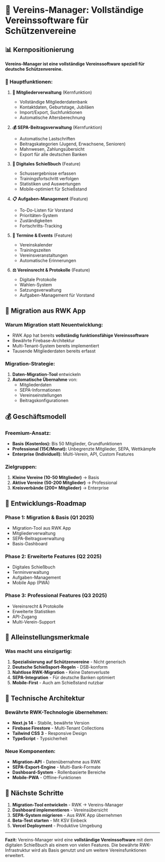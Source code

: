 # 🎯 Vereins-Manager: Vollständige Vereinssoftware für Schützenvereine

## 📊 Kernpositionierung

**Vereins-Manager ist eine vollständige Vereinssoftware speziell für deutsche Schützenvereine.**

### 🎯 **Hauptfunktionen:**

1. **👥 Mitgliederverwaltung** (Kernfunktion)
   - Vollständige Mitgliederdatenbank
   - Kontaktdaten, Geburtstage, Jubiläen
   - Import/Export, Suchfunktionen
   - Automatische Altersberechnung

2. **💰 SEPA-Beitragsverwaltung** (Kernfunktion)
   - Automatische Lastschriften
   - Beitragskategorien (Jugend, Erwachsene, Senioren)
   - Mahnwesen, Zahlungsübersicht
   - Export für alle deutschen Banken

3. **📖 Digitales Schießbuch** (Feature)
   - Schussergebnisse erfassen
   - Trainingsfortschritt verfolgen
   - Statistiken und Auswertungen
   - Mobile-optimiert für Schießstand

4. **📋 Aufgaben-Management** (Feature)
   - To-Do-Listen für Vorstand
   - Prioritäten-System
   - Zuständigkeiten
   - Fortschritts-Tracking

5. **📅 Termine & Events** (Feature)
   - Vereinskalender
   - Trainingszeiten
   - Vereinsveranstaltungen
   - Automatische Erinnerungen

6. **⚖️ Vereinsrecht & Protokolle** (Feature)
   - Digitale Protokolle
   - Wahlen-System
   - Satzungsverwaltung
   - Aufgaben-Management für Vorstand

## 🔄 **Migration aus RWK App**

### **Warum Migration statt Neuentwicklung:**
- RWK App hat bereits **vollständig funktionsfähige Vereinssoftware**
- Bewährte Firebase-Architektur
- Multi-Tenant-System bereits implementiert
- Tausende Mitgliederdaten bereits erfasst

### **Migration-Strategie:**
1. **Daten-Migration-Tool** entwickeln
2. **Automatische Übernahme** von:
   - Mitgliederdaten
   - SEPA-Informationen
   - Vereinseinstellungen
   - Beitragskonfigurationen

## 💰 **Geschäftsmodell**

### **Freemium-Ansatz:**
- **Basis (Kostenlos):** Bis 50 Mitglieder, Grundfunktionen
- **Professional (15€/Monat):** Unbegrenzte Mitglieder, SEPA, Wettkämpfe
- **Enterprise (Individuell):** Multi-Verein, API, Custom Features

### **Zielgruppen:**
1. **Kleine Vereine (10-50 Mitglieder)** → Basis
2. **Aktive Vereine (50-200 Mitglieder)** → Professional  
3. **Kreisverbände (200+ Mitglieder)** → Enterprise

## 🚀 **Entwicklungs-Roadmap**

### **Phase 1: Migration & Basis (Q1 2025)**
- Migration-Tool aus RWK App
- Mitgliederverwaltung
- SEPA-Beitragsverwaltung
- Basis-Dashboard

### **Phase 2: Erweiterte Features (Q2 2025)**
- Digitales Schießbuch
- Terminverwaltung
- Aufgaben-Management
- Mobile App (PWA)

### **Phase 3: Professional Features (Q3 2025)**
- Vereinsrecht & Protokolle
- Erweiterte Statistiken
- API-Zugang
- Multi-Verein-Support

## 🎯 **Alleinstellungsmerkmale**

### **Was macht uns einzigartig:**
1. **Spezialisierung auf Schützenvereine** - Nicht generisch
2. **Deutsche Schießsport-Regeln** - DSB-konform
3. **Nahtlose RWK-Migration** - Keine Datenverluste
4. **SEPA-Integration** - Für deutsche Banken optimiert
5. **Mobile-First** - Auch am Schießstand nutzbar

## 📱 **Technische Architektur**

### **Bewährte RWK-Technologie übernehmen:**
- **Next.js 14** - Stabile, bewährte Version
- **Firebase Firestore** - Multi-Tenant Collections
- **Tailwind CSS 3** - Responsive Design
- **TypeScript** - Typsicherheit

### **Neue Komponenten:**
- **Migration-API** - Datenübernahme aus RWK
- **SEPA-Export-Engine** - Multi-Bank-Formate
- **Dashboard-System** - Rollenbasierte Bereiche
- **Mobile-PWA** - Offline-Funktionen

## 🎯 **Nächste Schritte**

1. **Migration-Tool entwickeln** - RWK → Vereins-Manager
2. **Dashboard implementieren** - Vereinsübersicht
3. **SEPA-System migrieren** - Aus RWK App übernehmen
4. **Beta-Test starten** - Mit KSV Einbeck
5. **Vercel Deployment** - Produktive Umgebung

---

**Fazit:** Vereins-Manager wird eine **vollständige Vereinssoftware** mit dem digitalen Schießbuch als einem von vielen Features. Die bewährte RWK-Infrastruktur wird als Basis genutzt und um weitere Vereinsfunktionen erweitert.